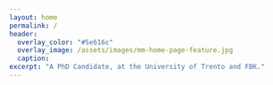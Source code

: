 ```yaml
---
layout: home
permalink: /
header:
  overlay_color: "#5e616c"
  overlay_image: /assets/images/mm-home-page-feature.jpg
  caption:
excerpt: "A PhD Candidate, at the University of Trento and FBK."
---
```

